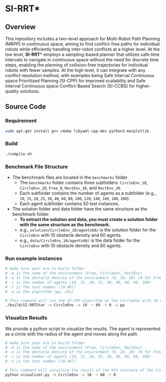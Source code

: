 # SI-RRT*

## Overview

This repository includes a two-level approach for Multi-Robot Path Planning (MRPP) in continuous space, aiming to find conflict-free paths for individual robots while efficiently handling inter-robot conflicts at a higher level. 
At the low level, **SI-RRT*** employs a sampling-based planner that utilizes safe time intervals to navigate in continuous space without the need for discrete time steps, enabling the planning of collision-free trajectories for individual robots with fewer samples. 
At the high level, it can integrate with any conflict resolution method, with examples being Safe Interval Continuous space Prioritized Planning (SI-CPP) for improved scalability and Safe Interval Continuous space Conflict-Based Search (SI-CCBS) for higher-quality solutions.

## Source Code
### Requirement
```bash
sudo apt-get install g++ cmake libyaml-cpp-dev python3-matplotlib
```


### Build
```bash
./compile.sh
```
### Benchmark File Structure
- The benchmark files are located in the `benchmarks` folder.
    - The `benchmarks` folder contains three subfolders: `CircleEnv_10`, `CircleEnv_20`, `Free_0`, `RectEnv_10`, and `RectEnv_20`.
    - Each subfolder contains the number of agents as a subfolder (e.g., `10`, `15`, `20`, `25`, `30`, `40`, `60`, `80`, `100`, `120`, `140`, `160`, `180`, `200`).
    - Each agent subfolder contains 50 test instances.
- The solution folder and data folder have the same structure as the benchmark folder.
  - **To extract the solution and data, you must create a solution folder with the same structure as the benchmark.**
  - e.g., `solution/CircleEnv_10/agents60/` is the solution folder for the `CircleEnv` with 10 obstacle density and 60 agents.
  - e.g., `data/CircleEnv_10/agents60/` is the data folder for the `CircleEnv` with 10 obstacle density and 60 agents.

### Run example instances
```bash
# make sure your are in build folder
# -m is the name of the environment (Free, CircleEnv, RectEnv)
# -o is the obstacle density of the environment (0, 10, 20) (0 for Free) (10, 20 for RectEnv)
# -r is the number of agents (10, 15, 20, 25, 30, 40, 60, 80, 100)
# -t is the test number ([0-49])
# -a is the algorithm (pp, cbs)

# This command will run the SI-CPP algorithm on the CircleEnv with 10 obstacle density and 60 agents for the 0th instance.
./build/SI-RRTStar -m CircleEnv -o 10 -r 60 -t 0 -a pp
```

### Visualize Results
We provide a python script to visualize the results.
The agent is represented as a circle with the radius of the agent and moves along the path.
```bash
# make sure your are in build folder
# -m is the name of the environment (Free, CircleEnv, RectEnv)
# -o is the obstacle density of the environment (0, 10, 20) (0 for Free) (10, 20 for RectEnv)
# -r is the number of agents (10, 15, 20, 25, 30, 40, 60, 80, 100)
# -t is the test number ([0-49])

# This command will visualize the result of the 0th instance of the CircleEnv with 10 obstacle density and 60 agents.
python visualizer.py -m CircleEnv -o 10 -r 60 -t 0
```